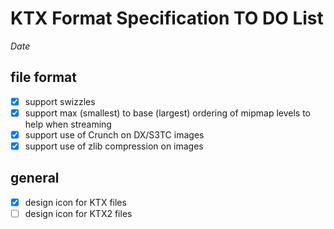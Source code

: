 KTX Format Specification TO DO List
===================================

$Date$

file format
-----------

- [x] support swizzles
- [x] support max (smallest) to base (largest) ordering of mipmap levels to help when streaming
- [x] support use of Crunch on DX/S3TC images
- [x] support use of zlib compression on images

general
-------

- [x] design icon for KTX files
- [ ] design icon for KTX2 files

